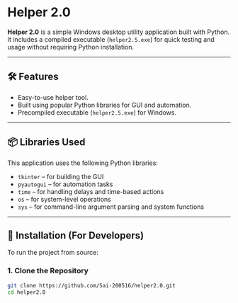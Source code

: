 # Helper 2.0

**Helper 2.0** is a simple Windows desktop utility application built with Python. It includes a compiled executable (`helper2.5.exe`) for quick testing and usage without requiring Python installation.

---

## 🛠 Features

- Easy-to-use helper tool.
- Built using popular Python libraries for GUI and automation.
- Precompiled executable (`helper2.5.exe`) for Windows.

---

## 📦 Libraries Used

This application uses the following Python libraries:

- `tkinter` – for building the GUI
- `pyautogui` – for automation tasks
- `time` – for handling delays and time-based actions
- `os` – for system-level operations
- `sys` – for command-line argument parsing and system functions

---

## 🚀 Installation (For Developers)

To run the project from source:

### 1. Clone the Repository
```bash
git clone https://github.com/Sai-200516/helper2.0.git
cd helper2.0
